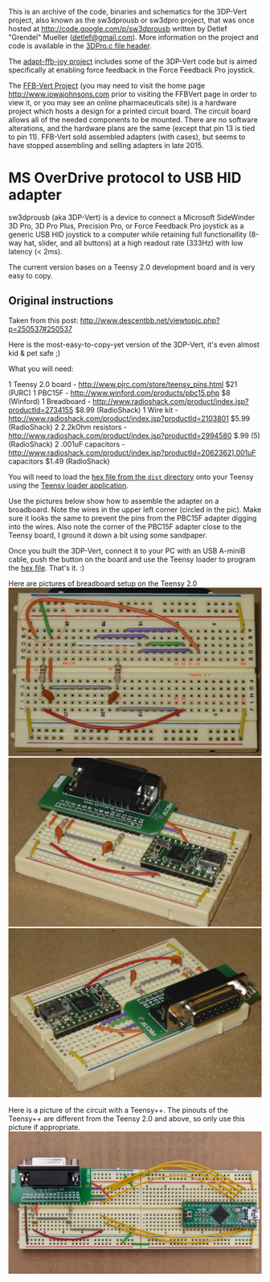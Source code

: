 This is an archive of the code, binaries and schematics for the 3DP-Vert project, also known as the sw3dprousb or sw3dpro project, that was once hosted at http://code.google.com/p/sw3dprousb written by Detlef "Grendel" Mueller (detlef@gmail.com). More information on the project and code is available in the [3DPro.c file header](https://github.com/codebling/sw3dprousb/blob/master/src/3DPro.c). 

The [adapt-ffb-joy project](https://github.com/tloimu/adapt-ffb-joy) includes some of the 3DP-Vert code but is aimed specifically at enabling force feedback in the Force Feedback Pro joystick. 

The [FFB-Vert Project](http://www.iowajohnsons.com/FFBVert/FFBVert.html) (you may need to visit the home page http://www.iowajohnsons.com prior to visiting the FFBVert page in order to view it, or you may see an online pharmaceuticals site) is a hardware project which hosts a design for a printed circuit board. The circuit board allows all of the needed components to be mounted. There are no software alterations, and the hardware plans are the same (except that pin 13 is tied to pin 11). FFB-Vert sold assembled adapters (with cases), but seems to have stopped assembling and selling adapters in late 2015. 


# MS OverDrive protocol to USB HID adapter

sw3dprousb (aka 3DP-Vert) is a device to connect a Microsoft SideWinder 3D Pro, 3D Pro Plus, Precision Pro, or Force Feedback Pro joystick as a generic USB HID joystick to a computer while retaining full functionallity (8-way hat, slider, and all buttons) at a high readout rate (333Hz) with low latency (< 2ms).

The current version bases on a Teensy 2.0 development board and is very easy to copy.

## Original instructions

Taken from this post: http://www.descentbb.net/viewtopic.php?p=250537#250537

Here is the most-easy-to-copy-yet version of the 3DP-Vert, it's even almost kid & pet safe ;)

What you will need:

1 Teensy 2.0 board - http://www.pjrc.com/store/teensy_pins.html $21 (PJRC)
1 PBC15F - http://www.winford.com/products/pbc15.php $8 (Winford)
1 Breadboard - http://www.radioshack.com/product/index.jsp?productId=2734155 $8.99 (RadioShack)
1 Wire kit - http://www.radioshack.com/product/index.jsp?productId=2103801 $5.99 (RadioShack)
2 2.2kOhm resistors - http://www.radioshack.com/product/index.jsp?productId=2994580 $.99 (5) (RadioShack)
2 .001uF capacitors - http://www.radioshack.com/product/index.jsp?productId=2062362].001uF capacitors $1.49 (RadioShack)

You will need to load the [hex file from the `dist` directory](https://raw.githubusercontent.com/codebling/sw3dprousb/master/dist/3DPro32u4-10.hex) onto your Teensy using the [Teensy loader application](http://www.pjrc.com/teensy/loader.html). 

Use the pictures below show how to assemble the adapter on a broadboard. Note the wires in the upper left corner (circled in the pic). Make sure it looks the same to prevent the pins from the PBC15F adapter digging into the wires. Also note the corner of the PBC15F adapter close to the Teensy board, I ground it
down a bit using some sandpaper.

Once you built the 3DP-Vert, connect it to your PC with an USB A-miniB cable, push the button on the board
and use the Teensy loader to program the [hex file](https://raw.githubusercontent.com/codebling/sw3dprousb/master/dist/3DPro32u4-10.hex). That's it. :)

Here are pictures of breadboard setup on the Teensy 2.0
![Breadboard by itself](https://raw.githubusercontent.com/codebling/sw3dprousb/master/r3BB2schem.jpg)
![1st view of broadboard with Teensy 2.0 and port mounted](https://raw.githubusercontent.com/codebling/sw3dprousb/master/r3BB2view1.jpg)
![2nd view of broadboard with Teensy 2.0 and port mounted](https://raw.githubusercontent.com/codebling/sw3dprousb/master/r3BB2view2.jpg)


Here is a picture of the circuit with a Teensy++. The pinouts of the Teensy++ are different from the Teensy 2.0 and above, so only use this picture if appropriate. 
![View of broadboard with Teensy++ and port mounted](https://raw.githubusercontent.com/codebling/sw3dprousb/master/r3BBT%2B%2B.JPG)
